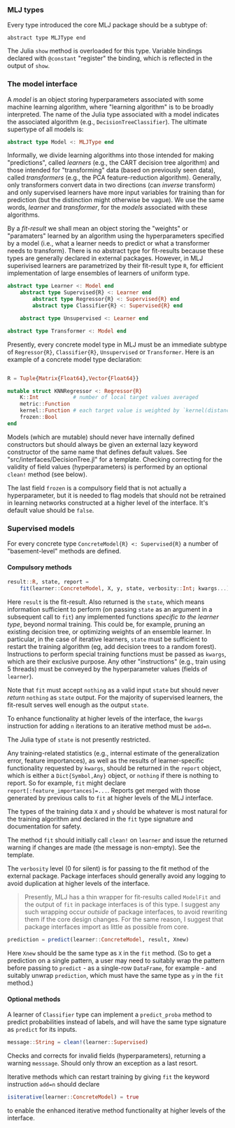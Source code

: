 ### MLJ types

Every type introduced the core MLJ package should be a subtype of:

```
abstract type MLJType end
```

The Julia `show` method is overloaded for this type. Variable bindings
declared with `@constant` "register" the binding, which is reflected
in the output of `show`.


### The model interface

A *model* is an object storing hyperparameters associated with some
machine learning algorithm, where "learning algorithm" is to be
broadly interpreted.  The name of the Julia type associated with a
model indicates the associated algorithm (e.g.,
`DecisionTreeClassifier`). The ultimate supertype of all models is:

````julia
abstract type Model <: MLJType end 
````

Informally, we divide learning algorithms into those intended for
making "predictions", called *learners* (e.g., the CART decision tree
algorithm) and those intended for "transforming" data (based on
previously seen data), called *transformers* (e.g., the PCA
feature-reduction algorithm).  Generally, only transformers convert
data in two directions (can *inverse* transform) and only supervised
learners have more input variables for training than for prediction
(but the distinction might otherwise be vague). We use the same words,
*learner* and *transformer*, for the *models* associated with these
algorithms.

By a *fit-result* we shall mean an object storing the "weights" or
"paramaters" learned by an algorithm using the hyperparameters
specified by a model (i.e., what a learner needs to predict or what a
transformer needs to transform). There is no abstract type for
fit-results because these types are generally declared in external
packages. However, in MLJ superivised learners are parametrized by their
fit-result type `R`, for efficient implementation of large
ensembles of learners of uniform type.

````julia
abstract type Learner <: Model end
    abstract type Supervised{R} <: Learner end
	    abstract type Regressor{R} <: Supervised{R} end
		abstract type Classifier{R} <: Supervised{R} end

    abstract type Unsupervised <: Learner end

abstract type Transformer <: Model end 
````

Presently, every concrete model type in MLJ must be an immediate
subtype of `Regressor{R}`, `Classifier{R}`, `Unsupervised` or
`Transformer`. Here is an example of a concrete model type
declaration:

````julia

R = Tuple{Matrix{Float64},Vector{Float64}}

mutable struct KNNRegressor <: Regressor{R}
    K::Int           # number of local target values averaged
    metric::Function
    kernel::Function # each target value is weighted by `kernel(distance^2)`
    frozen::Bool
end

````

Models (which are mutable) should never have internally defined
constructors but should always be given an external lazy keyword
constructor of the same name that defines default values. See
"src/interfaces/DecisionTree.jl" for a template. Checking correcting
for the validity of field values (hyperparameters) is performed by an
optional `clean!` method (see below).

The last field `frozen` is a compulsory field that is not actually a
hyperparameter, but it is needed to flag models that should not be
retrained in learning networks constructed at a higher level of the
interface. It's default value should be `false`.

### Supervised models

For every concrete type `ConcreteModel{R} <: Supervised{R}` a number
of "basement-level" methods are defined. 


#### Compulsory methods

````julia
result::R, state, report = 
    fit(learner::ConcreteModel, X, y, state, verbosity::Int; kwargs...)
````

Here `result` is the fit-result. Also returned is the `state`, which
means information sufficient to perform (on passing `state` as an
argument in a subsequent call to `fit`) any implemented functions
*specific to the learner type*, beyond normal training. This could be,
for example, pruning an existing decision tree, or optimizing weights
of an ensemble learner. In particular, in the case of iterative
learners, `state` must be sufficient to restart the training algorithm
(eg, add decision trees to a random forest). Instructions to perform
special training functions must be passed as `kwargs`, which are their
exclusive purpose. Any other "instructions" (e.g., train using 5 threads)
must be conveyed by the hyperparameter values (fields of `learner`).

Note that `fit` must accept `nothing` as a valid input `state` but
should never *return* `nothing` as `state` output. For the majority of
supervised learners, the fit-result serves well enough as the output
`state`.

To enhance functionality at higher levels of the interface, the
`kwargs` instruction for adding `n` iterations to an iterative method
must be `add=n`.

The Julia type of `state` is not presently restricted.

Any training-related statistics (e.g., internal estimate of the
generalization error, feature importances), as well as the results of
learner-specific functionality requested by `kwargs`, should be
returned in the `report` object, which is either a `Dict{Symbol,Any}`
object, or `nothing` if there is nothing to report. So for example,
`fit` might declare `report[:feature_importances]=...`.  Reports get
merged with those generated by previous calls to `fit` at higher
levels of the MLJ interface.

The types of the training data `X` and `y` should be whatever is most
natural for the training algorithm and declared in the `fit` type
signature and documentation for safety.

The method `fit` should initially call `clean!` on `learner` and issue
the returned warning if changes are made (the message is
non-empty). See the template.

The `verbosity` level (0 for silent) is for passing to the fit method
of the external package. Package interfaces should generally avoid any
logging to avoid duplication at higher levels of the interface.

> Presently, MLJ has a thin wrapper for fit-results called `ModelFit`
> and the output of `fit` in package interfaces is of this type. I
> suggest any such wrapping occur *outside* of package interfaces, to
> avoid rewriting them if the core design changes. For the same
> reason, I suggest that package interfaces import as little as
> possible from core.

````julia
prediction = predict(learner::ConcreteModel, result, Xnew)
````

Here `Xnew` should be the same type as `X` in the `fit` method. (So to
get a prediction on a single pattern, a user may need to suitably wrap
the pattern before passing to `predict` - as a single-row `DataFrame`,
for example - and suitably unwrap `prediction`, which must have the
same type as `y` in the `fit` method.)

#### Optional methods

A learner of `Classifier` type can implement a `predict_proba` method
to predict probabilities instead of labels, and will have the same
type signature as `predict` for its inputs.

````julia
message::String = clean!(learner::Supervised)
````

Checks and corrects for invalid fields (hyperparameters), returning a
warning `messsage`. Should only throw an exception as a last resort.

Iterative methods which can restart training by giving `fit` the
keyword instruction `add=n` should declare

````julia
isiterative(learner::ConcreteModel) = true
````

to enable the enhanced iterative method functionality at higher levels
of the interface.



